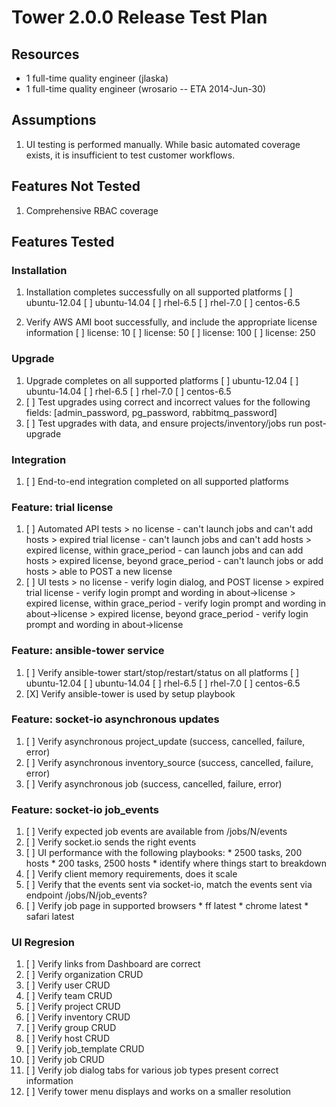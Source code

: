 # Tower 2.0.0 Release Test Plan

## Resources
* 1 full-time quality engineer (jlaska)
* 1 full-time quality engineer (wrosario -- ETA 2014-Jun-30)

## Assumptions
1. UI testing is performed manually.  While basic automated coverage exists, it is insufficient to test customer workflows.

## Features Not Tested
1. Comprehensive RBAC coverage

## Features Tested

### Installation
1. Installation completes successfully on all supported platforms
    [ ] ubuntu-12.04
    [ ] ubuntu-14.04
    [ ] rhel-6.5
    [ ] rhel-7.0
    [ ] centos-6.5

2. Verify AWS AMI boot successfully, and include the appropriate license information
    [ ] license: 10
    [ ] license: 50
    [ ] license: 100
    [ ] license: 250

### Upgrade
1. Upgrade completes on all supported platforms
    [ ] ubuntu-12.04
    [ ] ubuntu-14.04
    [ ] rhel-6.5
    [ ] rhel-7.0
    [ ] centos-6.5
2. [ ] Test upgrades using correct and incorrect values for the following fields: [admin_password, pg_password, rabbitmq_password]
3. [ ] Test upgrades with data, and ensure projects/inventory/jobs run post-upgrade

### Integration
1. [ ] End-to-end integration completed on all supported platforms

### Feature: trial license
1. [ ] Automated API tests
       > no license - can't launch jobs and can't add hosts
       > expired trial license - can't launch jobs and can't add hosts
       > expired license, within grace_period - can launch jobs and can add hosts
       > expired license, beyond grace_period - can't launch jobs or add hosts
       > able to POST a new license
2. [ ] UI tests
       > no license - verify login dialog, and POST license
       > expired trial license - verify login prompt and wording in about->license
       > expired license, within grace_period - verify login prompt and wording in about->license
       > expired license, beyond grace_period - verify login prompt and wording in about->license

### Feature: ansible-tower service
1. [ ] Verify ansible-tower start/stop/restart/status on all platforms
       [ ] ubuntu-12.04
       [ ] ubuntu-14.04
       [ ] rhel-6.5
       [ ] rhel-7.0
       [ ] centos-6.5
1. [X] Verify ansible-tower is used by setup playbook

### Feature: socket-io asynchronous updates
1. [ ] Verify asynchronous project_update (success, cancelled, failure, error)
1. [ ] Verify asynchronous inventory_source (success, cancelled, failure, error)
1. [ ] Verify asynchronous job (success, cancelled, failure, error)

### Feature: socket-io job_events
1. [ ] Verify expected job events are available from /jobs/N/events
1. [ ] Verify socket.io sends the right events
1. [ ] UI performance with the following playbooks:
       * 2500 tasks, 200 hosts
       * 200 tasks, 2500 hosts
       * identify where things start to breakdown
1. [ ] Verify client memory requirements, does it scale
1. [ ] Verify that the events sent via socket-io, match the events sent via endpoint /jobs/N/job_events?
1. [ ] Verify job page in supported browsers
       * ff latest
       * chrome latest
       * safari latest

### UI Regresion
1. [ ] Verify links from Dashboard are correct
2. [ ] Verify organization CRUD
3. [ ] Verify user CRUD
4. [ ] Verify team CRUD
5. [ ] Verify project CRUD
6. [ ] Verify inventory CRUD
7. [ ] Verify group CRUD
8. [ ] Verify host CRUD
9. [ ] Verify job_template CRUD
10. [ ] Verify job CRUD
11. [ ] Verify job dialog tabs for various job types present correct information
12. [ ] Verify tower menu displays and works on a smaller resolution
